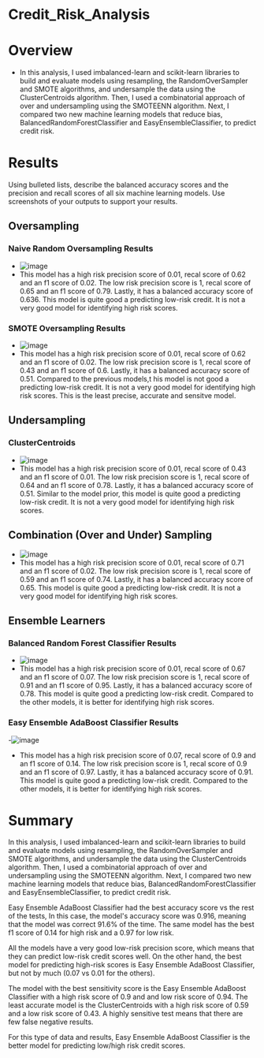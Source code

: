 # Credit_Risk_Analysis
# Overview
 - In this analysis, I used imbalanced-learn and scikit-learn libraries to build and evaluate models using resampling, the RandomOverSampler and SMOTE algorithms, and undersample the data using the ClusterCentroids algorithm. Then, I used a combinatorial approach of over and undersampling using the SMOTEENN algorithm. Next, I compared two new machine learning models that reduce bias, BalancedRandomForestClassifier and EasyEnsembleClassifier, to predict credit risk.
# Results
Using bulleted lists, describe the balanced accuracy scores and the precision and recall scores of all six machine learning models. Use screenshots of your outputs to support your results.
 ## Oversampling
 ### Naive Random Oversampling Results
  - ![image](https://user-images.githubusercontent.com/107594143/194962048-dea78e9c-8e97-429e-8870-efbf0c5d509e.png)
  - This model has a high risk precision score of 0.01, recal score of 0.62 and an f1 score of 0.02. The low risk precision score is 1, recal score of 0.65 and an f1 score of 0.79. Lastly, it has a balanced accuracy score of 0.636. This model is quite good a predicting low-risk credit. It is not a very good model for identifying high risk scores. 
 ### SMOTE Oversampling Results
  - ![image](https://user-images.githubusercontent.com/107594143/194962104-20de291e-2618-42da-8582-4ed3657a5ffa.png)
  - This model has a high risk precision score of 0.01, recal score of 0.62 and an f1 score of 0.02. The low risk precision score is 1, recal score of 0.43 and an f1 score of 0.6. Lastly, it has a balanced accuracy score of 0.51. Compared to the previous models,t his model is not good a predicting low-risk credit. It is not a very good model for identifying high risk scores. This is the least precise, accurate and sensitve model.
 ## Undersampling
 ### ClusterCentroids
  - ![image](https://user-images.githubusercontent.com/107594143/194962169-4f286687-9959-439e-a88a-abea37b14a7d.png)
  - This model has a high risk precision score of 0.01, recal score of 0.43 and an f1 score of 0.01. The low risk precision score is 1, recal score of 0.64 and an f1 score of 0.78. Lastly, it has a balanced accuracy score of 0.51. Similar to the model prior, this model is quite good a predicting low-risk credit. It is not a very good model for identifying high risk scores.
 ## Combination (Over and Under) Sampling
  - ![image](https://user-images.githubusercontent.com/107594143/194962247-0fa40947-1a74-4cb4-bb79-4588ce4f3cf8.png)
  - This model has a high risk precision score of 0.01, recal score of 0.71 and an f1 score of 0.02. The low risk precision score is 1, recal score of 0.59 and an f1 score of 0.74. Lastly, it has a balanced accuracy score of 0.65. This model is quite good a predicting low-risk credit. It is not a very good model for identifying high risk scores.
## Ensemble Learners
### Balanced Random Forest Classifier Results
 - ![image](https://user-images.githubusercontent.com/107594143/194962398-75ff96c4-2953-4b6e-82f2-f584c601e14f.png)
 - This model has a high risk precision score of 0.01, recal score of 0.67 and an f1 score of 0.07. The low risk precision score is 1, recal score of 0.91 and an f1 score of 0.95. Lastly, it has a balanced accuracy score of 0.78. This model is quite good a predicting low-risk credit. Compared to the other models, it is better for identifying high risk scores.
### Easy Ensemble AdaBoost Classifier Results
 -![image](https://user-images.githubusercontent.com/107594143/194962473-fa5e7ece-62b5-4379-8bf3-8468054afce6.png)
 - This model has a high risk precision score of 0.07, recal score of 0.9 and an f1 score of 0.14. The low risk precision score is 1, recal score of 0.9 and an f1 score of 0.97. Lastly, it has a balanced accuracy score of 0.91. This model is quite good a predicting low-risk credit. Compared to the other models, it is better for identifying high risk scores.

# Summary

In this analysis, I used imbalanced-learn and scikit-learn libraries to build and evaluate models using resampling, the RandomOverSampler and SMOTE algorithms, and undersample the data using the ClusterCentroids algorithm. Then, I used a combinatorial approach of over and undersampling using the SMOTEENN algorithm. Next, I compared two new machine learning models that reduce bias, BalancedRandomForestClassifier and EasyEnsembleClassifier, to predict credit risk.

Easy Ensemble AdaBoost Classifier had the best accuracy score vs the rest of the tests, In this case, the model's accuracy score was 0.916, meaning that the model was correct 91.6% of the time. The same model has the best f1 score of 0.14 for high risk and a 0.97 for low risk.

All the models have a very good low-risk precision score, which means that they can predict low-risk credit scores well. On the other hand, the best model for predicting high-risk scores is Easy Ensemble AdaBoost Classifier, but not by much (0.07 vs 0.01 for the others). 

The model with the best sensitivity score is the Easy Ensemble AdaBoost Classifier with a high risk score of 0.9 and and low risk score of 0.94. The least accurate model is the ClusterCentroids with a high risk score of 0.59 and a low risk score of 0.43. A highly sensitive test means that there are few false negative results.

For this type of data and results, Easy Ensemble AdaBoost Classifier is the better model for predicting low/high risk credit scores.

